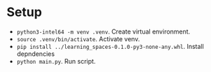 # Setup
- `python3-intel64 -m venv .venv`. Create virtual environment.
- `source .venv/bin/activate`. Activate venv.
- `pip install ../learning_spaces-0.1.0-py3-none-any.whl`. Install depndencies
- `python main.py`. Run script.